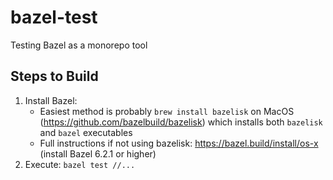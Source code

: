 # bazel-test

Testing Bazel as a monorepo tool

## Steps to Build

1. Install Bazel: 
    * Easiest method is probably `brew install bazelisk` on MacOS (https://github.com/bazelbuild/bazelisk) which installs both `bazelisk` and `bazel` executables
    * Full instructions if not using bazelisk: https://bazel.build/install/os-x (install Bazel 6.2.1 or higher)
2. Execute: `bazel test //...`

